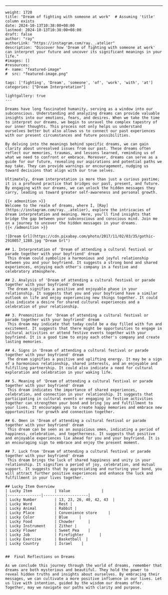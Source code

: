---
    weight: 1720
    title: "Dream of fighting with someone at work"  # Assuming 'title' column exists
    date: 2024-10-13T10:38:00+08:00
    lastmod: 2024-10-13T10:38:00+08:00
    draft: false
    author: "ray"
    authorLink: "https://instagram.com/ray._.atelier"
    description: "Discover how 'Dream of fighting with someone at work' can interpret your future and uncover its significant meanings in your life."
    #images: []
    #resources:
    #- name: "featured-image"
    #  src: "featured-image.png"
    
    tags: ['fighting', 'Dream', 'someone', 'of', 'work', 'with', 'at']
    categories: ["Dream Interpretation"]
    
    lightgallery: true
    ---
    
    Dreams have long fascinated humanity, serving as a window into our subconscious. Understanding and analyzing dreams can provide valuable insights into our emotions, fears, and desires. When we take the time to interpret our dreams, we begin to unravel the complex tapestry of our inner thoughts. This process not only helps us understand ourselves better but also allows us to connect our past experiences with our present circumstances and future possibilities.
    
    By delving into the meanings behind specific dreams, we can gain clarity about unresolved issues from our past. These dreams often reflect our memories, traumas, and lessons learned, reminding us of what we need to confront or embrace. Moreover, dreams can serve as a guide for our future, revealing our aspirations and potential paths we may take. They can provide warnings or encouragement, nudging us toward decisions that align with our true selves.
    
    Ultimately, dream interpretation is more than just a curious pastime; it is a profound practice that bridges our past, present, and future. By engaging with our dreams, we can unlock the hidden messages they carry, leading us toward greater self-awareness and personal growth.
    
    {{< admonition >}}
    Welcome to the realm of dreams, where I, [Ray](https://instagram.com/ray._.atelier), explore the intricacies of dream interpretation and meaning. Here, you’ll find insights that bridge the gap between your subconscious and conscious mind. Join me on a journey to uncover the hidden messages in your dreams.
    {{< /admonition >}}
    
    ![Dream Grl](https://cdn.pixabay.com/photo/2017/11/02/03/35/gothic-2910057_1280.jpg "Dream Grl")
    
    ## 1. Interpretation of 'Dream of attending a cultural festival or parade together with your boyfriend' dream
     This dream could symbolize a harmonious and joyful relationship between you and your boyfriend. It suggests a strong bond and shared experiences, enjoying each other's company in a festive and celebratory atmosphere.
    
    ## 2. Analysis of 'Dream of attending a cultural festival or parade together with your boyfriend' dream
     The dream signifies a positive and enjoyable phase in your relationship. It suggests that you and your boyfriend have a similar outlook on life and enjoy experiencing new things together. It could also indicate a desire for shared cultural experiences and a celebration of your relationship.
    
    ## 3. Premonition for 'Dream of attending a cultural festival or parade together with your boyfriend' dream
     This dream may indicate that today could be a day filled with fun and excitement. It suggests that there might be opportunities to engage in cultural activities or attend festive events together with your boyfriend. It is a good time to enjoy each other's company and create lasting memories.
    
    ## 4. Signs in 'Dream of attending a cultural festival or parade together with your boyfriend' dream
     The dream signifies a positive and uplifting energy. It may be a sign of a harmonious relationship, shared interests, and an enjoyable and fulfilling partnership. It could also indicate a need for cultural exploration and celebration in your waking life.
    
    ## 5. Meaning of 'Dream of attending a cultural festival or parade together with your boyfriend' dream
     This dream indicates the importance of shared experiences, celebration, and connection in your relationship. It suggests that participating in cultural events or engaging in festive activities together can strengthen your bond and bring joy and fulfillment to your lives. It encourages you to create happy memories and embrace new opportunities for growth and connection together.
    
    ## 6. Omen in 'Dream of attending a cultural festival or parade together with your boyfriend' dream
     This dream can be seen as an auspicious omen, indicating a period of happiness, celebration, and togetherness. It suggests that positive and enjoyable experiences lie ahead for you and your boyfriend. It is an encouraging sign to embrace and enjoy the present moment.
    
    ## 7. Luck from 'Dream of attending a cultural festival or parade together with your boyfriend' dream
     This dream brings the luck of shared happiness and unity in your relationship. It signifies a period of joy, celebration, and mutual support. It suggests that by appreciating and nurturing your bond, you will attract further positive experiences and enhance the luck and fulfillment in your lives together.
    
    ## Lucky Item Overview
    | Lucky Item          | Value              |
    |---------------|--------------------|
    | Lucky Number        | 13, 23, 26, 40, 42, 43  |
    | Lucky Word          | Rest |
    | Lucky Animal        | Rabbit |
    | Lucky Place         | Convenience store     |
    | Lucky Color         | Blue     |
    | Lucky Food          | Chowder      |
    | Lucky Instrument    | Zither |
    | Lucky Flower        | Sweet Pea    |
    | Lucky Job           | Firefighter       |
    | Lucky Exercise      | Basketball  |
    | Lucky Country       | Israel    |
    
    
    ##  Final Reflections on Dreams
    
    As we conclude this journey through the world of dreams, remember that dreams are both mysterious and beautiful. They hold the power to reveal hidden truths and insights about ourselves. By embracing their messages, we can cultivate a more positive influence in our lives. Let us live with intention, guided by the wisdom our dreams offer. Together, may we navigate our paths with clarity and purpose.
    